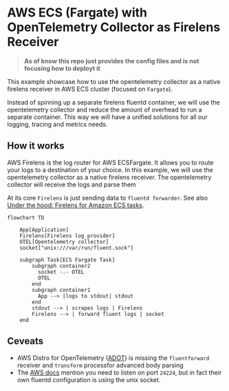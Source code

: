 # AWS ECS (Fargate) with OpenTelemetry Collector as Firelens Receiver

> **As of know this repo just provides the config files and is not focusing how to deployt it**

This example showcase how to use the opentelemetry collector as a native firelens receiver in AWS ECS cluster (focused on `Fargate`).

Instead of spinning up a separate firelens fluentd container, we will use the opentelemetry collector and reduce the amount of overhead to run a separate container. This way we will have a unified solutions for all our logging, tracing and metrics needs.

## How it works

AWS Firelens is the log router for AWS ECSFargate. It allows you to route your logs to a destination of your choice. In this example, we will use the opentelemetry collector as a native firelens receiver. The opentelemetry collector will receive the logs and parse them

At its core `Firelens` is just sending data to `fluentd forwarder`. See also [Under the hood: Firelens for Amazon ECS tasks][firelens-uth].


```mermaid
flowchart TD

    App[Application]
    Firelens[Firelens log provider]
    OTEL[Opentelemetry collector]
    socket["unix:///var/run/fluent.sock"]

    subgraph Task[ECS Fargate Task]
        subgraph container2
          socket -.- OTEL
          OTEL
        end
        subgraph container1
          App --> |logs to stdout| stdout
        end
        stdout --> | scrapes logs | Firelens
        Firelens --> | forward fluent logs | socket
    end

```

## Ceveats

- AWS Distro for OpenTelemetry ([ADOT]) is missing the `fluentforward` receiver and `transform` processfor advanced body parsing
- The [AWS docs](https://docs.aws.amazon.com/AmazonECS/latest/developerguide/using_firelens.html) mention you need to listen on port `24224`, but in fact their own fluentd configuration is using the unix socket.

[ADOT]: https://github.com/aws-observability/aws-otel-collector
[firelens-uth]: https://aws.amazon.com/blogs/containers/under-the-hood-firelens-for-amazon-ecs-tasks/
